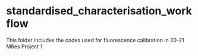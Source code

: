 # standardised_characterisation_workflow

This folder includes the codes used for fluorescence calibration in 20-21 MRes Project 1.
